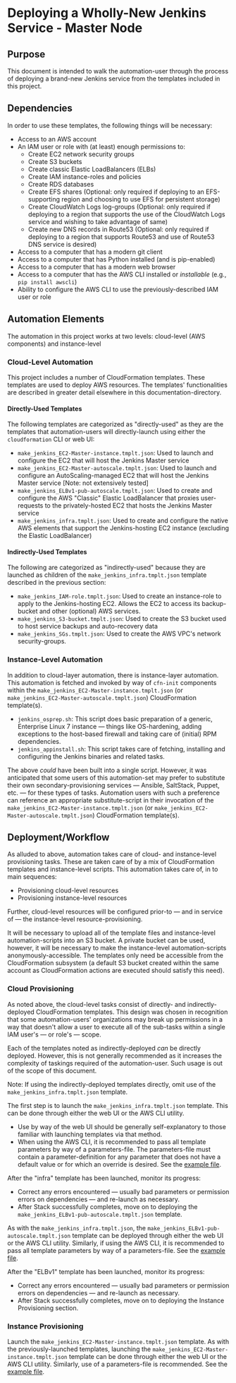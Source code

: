 # Deploying a Wholly-New Jenkins Service - Master Node

## Purpose

This document is intended to walk the automation-user through the process of deploying a brand-new Jenkins service from the templates included in this project.

## Dependencies

In order to use these templates, the following things will be necessary:

* Access to an AWS account
* An IAM user or role with (at least) enough permissions to:
    * Create EC2 network security groups
    * Create S3 buckets
    * Create classic Elastic LoadBalancers (ELBs)
    * Create IAM instance-roles and policies
    * Create RDS databases
    * Create EFS shares (Optional: only required if deploying to an EFS-supporting region and choosing to use EFS for persistent storage)
    * Create CloudWatch Logs log-groups (Optional: only required if deploying to a region that supports the use of the CloudWatch Logs service and wishing to take advantage of same)
    * Create new DNS records in Route53 (Optional: only required if deploying to a region that supports Route53 and use of Route53 DNS service is desired)
* Access to a computer that has a modern git client
* Access to a computer that has Python installed (and is pip-enabled)
* Access to a computer that has a modern web browser
* Access to a computer that has the AWS CLI installed or _installable_ (e.g., `pip install awscli`)
* Ability to configure the AWS CLI to use the previously-described IAM user or role

## Automation Elements

The automation in this project works at two levels: cloud-level (AWS components) and instance-level

### Cloud-Level Automation

This project includes a number of CloudFormation templates. These templates are used to deploy AWS resources.
The templates' functionalities are described in greater detail elsewhere in this documentation-directory.

#### Directly-Used Templates

The following templates are categorized as "directly-used" as they are the templates that automation-users will directly-launch using either the `cloudformation` CLI or web UI:

* `make_jenkins_EC2-Master-instance.tmplt.json`: Used to launch and configure the EC2 that will host the Jenkins Master service
* `make_jenkins_EC2-Master-autoscale.tmplt.json`: Used to launch and configure an AutoScaling-managed EC2 that will host the Jenkins Master service [Note: not extensively tested]
* `make_jenkins_ELBv1-pub-autoscale.tmplt.json`: Used to create and configure the AWS "Classic" Elastic LoadBalancer that proxies user-requests to the privately-hosted EC2 that hosts the Jenkins Master service
* `make_jenkins_infra.tmplt.json`: Used to create and configure the native AWS elements that support the Jenkins-hosting EC2 instance (excluding the Elastic LoadBalancer)


 
#### Indirectly-Used Templates

The following are categorized as "indirectly-used" because they are launched as children of the `make_jenkins_infra.tmplt.json` template described in the previous section:

* `make_jenkins_IAM-role.tmplt.json`: Used to create an instance-role to apply to the Jenkins-hosting EC2. Allows the EC2 to access its backup-bucket and other (optional) AWS services.
* `make_jenkins_S3-bucket.tmplt.json`: Used to create the S3 bucket used to host service backups and auto-recovery data
* `make_jenkins_SGs.tmplt.json`: Used to create the AWS VPC's network security-groups.

### Instance-Level Automation

In addition to cloud-layer automation, there is instance-layer automation. This automation is fetched and invoked by way of `cfn-init` components within the `make_jenkins_EC2-Master-instance.tmplt.json` (or `make_jenkins_EC2-Master-autoscale.tmplt.json`) CloudFormation template(s).

* `jenkins_osprep.sh`: This script does basic preparation of a generic, Enterprise Linux 7 instance &mdash; things like OS-hardening, adding exceptions to the host-based firewall and taking care of (initial) RPM dependencies.
* `jenkins_appinstall.sh`: This script takes care of fetching, installing and configuring the Jenkins binaries and related tasks.

The above _could_ have been built into a single script. However, it was anticipated that some users of this automation-set may prefer to substitute their own secondary-provisioning services &mdash; Ansible, SaltStack, Puppet, etc. &mdash; for these types of tasks. Automation users with such a preference can reference an appropriate substitute-script in their invocation of the `make_jenkins_EC2-Master-instance.tmplt.json` (or `make_jenkins_EC2-Master-autoscale.tmplt.json`) CloudFormation template(s).

## Deployment/Workflow

As alluded to above, automation takes care of cloud- and instance-level provisioning tasks. These are taken care of by a mix of CloudFormation templates and instance-level scripts. This automation takes care of, in to main sequences:

* Provisioning cloud-level resources
* Provisioning instance-level resources

Further, cloud-level resources will be configured prior-to &mdash; and in service of &mdash; the instance-level resource-provisioning.

It will be necessary to upload all of the template files and instance-level automation-scripts into an S3 bucket. A private bucket can be used, however, it will be necessary to make the instance-level automation-scripts anonymously-accessible. The templates only need be accessible from the CloudFormation subsystem (a default S3 bucket created within the same account as CloudFormation actions are executed should satisfy this need).

### Cloud Provisioning

As noted above, the cloud-level tasks consist of directly- and indirectly-deployed CloudFormation templates. This design was chosen in recognition that some automation-users' organizations may break up permissions in a way that doesn't allow a user to execute all of the sub-tasks within a single IAM user's &mdash; or role's &mdash; scope.

Each of the templates noted as indirectly-deployed _can_ be directly deployed. However, this is not generally recommended as it increases the complexity of taskings required of the automation-user. Such usage is out of the scope of this document.

Note: If using the indirectly-deployed templates directly, omit use of the `make_jenkins_infra.tmplt.json` template.

The first step is to launch the `make_jenkins_infra.tmplt.json` template. This can be done through either the web UI or the AWS CLI utility.

* Use by way of the web UI should be generally self-explanatory to those familiar with launching templates via that method.
* When using the AWS CLI, it is recommended to pass all template parameters by way of a parameters-file. The parameters-file must contain a parameter-definition for any parameter that does not have a default value or for which an override is desired. See the [example file](infrastructure.parameters).

After the "infra" template has been launched, monitor its progress:
* Correct any errors encountered &mdash; usually bad parameters or permission errors on dependencies &mdash; and re-launch as necessary.
* After Stack successfully completes, move on to deploying the `make_jenkins_ELBv1-pub-autoscale.tmplt.json` template.

As with the `make_jenkins_infra.tmplt.json`, the `make_jenkins_ELBv1-pub-autoscale.tmplt.json` template can be deployed through either the web UI or the AWS CLI utility. Similarly, if using the AWS CLI, it is recommended to pass all template parameters by way of a parameters-file. See the [example file](ELBv1.parameters).


After the "ELBv1" template has been launched, monitor its progress:
* Correct any errors encountered &mdash; usually bad parameters or permission errors on dependencies &mdash; and re-launch as necessary.
* After Stack successfully completes, move on to deploying the Instance Provisioning section.

### Instance Provisioning

Launch the `make_jenkins_EC2-Master-instance.tmplt.json` template. As with the previously-launched templates, launching the `make_jenkins_EC2-Master-instance.tmplt.json` template can be done through either the web UI or the AWS CLI utility. Similarly, use of a parameters-file is recommended.  See the [example file](ec2.parameters).
